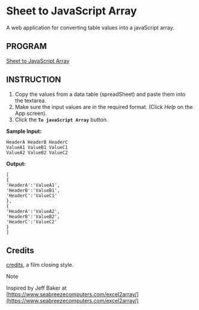 # Sheet to JavaScript Array
A web application for converting table values into a javaScript array.

## PROGRAM
[Sheet to JavaScript Array](https://kietpawpan.github.io/sheetToArray/)

## INSTRUCTION
1. Copy the values from a data table (spreadSheet) and paste them into the textarea.
2. Make sure the input values are in the required format. (Click _Help_ on the App screen).
3. Click the __`To javaScript Array`__ button. 

__Sample Input:__
```
HeaderA HeaderB HeaderC
ValueA1 ValueB1 ValueC1
ValueA2 ValueB2 ValueC2
```


__Output:__
```
[
{
'HeaderA':'ValueA1',
'HeaderB':'ValueB1',
'HeaderC':'ValueC1'
},
{
'HeaderA':'ValueA2',
'HeaderB':'ValueB2',
'HeaderC':'ValueC2'
}
]
```
## Credits
[credits](https://kietpawpan.github.io/credit/), a film closing style.

> [!NOTE]
> Inspired by Jeff Baker at [https://www.seabreezecomputers.com/excel2array/](https://www.seabreezecomputers.com/excel2array/)
